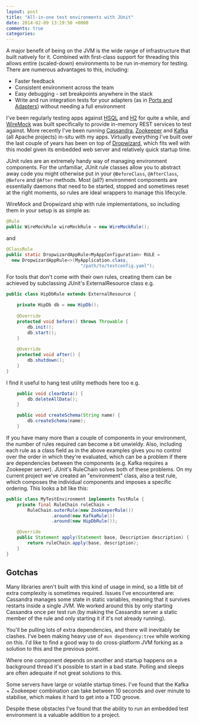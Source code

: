 ```yaml
---
layout: post
title: "All-in-one test environments with JUnit"
date: 2014-02-09 13:19:50 +0000
comments: true
categories: 
---
```


A major benefit of being on the JVM is the wide range of infrastructure that built natively for it. Combined with first-class support for threading this allows entire (scaled-down) environments to be run in-memory for testing. There are numerous advantages to this, including:

* Faster feedback
* Consistent environment across the team
* Easy debugging - set breakpoints anywhere in the stack
* Write and run integration tests for your adapters (as in [Ports and Adapters](http://www.natpryce.com/articles/000772.html)) without needing a full environment

<!-- more -->

I've been regularly testing apps against [HSQL](http://hsqldb.org/) and [H2](http://www.h2database.com/) for quite a while, and [WireMock](http://wiremock.org/) was built specifically to provide in-memory REST services to test against. More recently I've been running [Cassandra](http://cassandra.apache.org/), [Zookeeper](http://zookeeper.apache.org/) and [Kafka](https://kafka.apache.org/) (all Apache projects) in-situ with my apps. Virtually everything I've built over the last
couple of years has been on top of [Dropwizard](http://dropwizard.io), which fits well with this model given its embedded web server and relatively quick startup time.

JUnit rules are an extremely handy way of managing environment components. For the unfamiliar, JUnit rule classes allow you to abstract away code you might otherwise put in your ``@BeforeClass``, ``@AfterClass``, ``@Before`` and ``@After`` methods. Most (all?) environment components are essentially daemons that need to be started, stopped and sometimes reset at the right moments, so rules are ideal wrappers to manage this lifecycle.

WireMock and Dropwizard ship with rule implementations, so including them in your setup is as simple as:

```java
@Rule
public WireMockRule wireMockRule = new WireMockRule();
```
and

```java
@ClassRule
public static DropwizardAppRule<MyAppConfiguration> RULE =
  new DropwizardAppRule<>(MyApplication.class,
                            "/path/to/testconfig.yaml");
```
For tools that don't come with their own rules, creating them can be achieved by subclassing JUnit's ExternalResource class e.g.

```java
public class HipDbRule extends ExternalResource {

    private HipDb db = new HipDb();
    
    @Override
    protected void before() throws Throwable {
        db.init();
        db.start();
    }
    
    @Override
    protected void after() {
        db.shutdown();
    }
}
```

I find it useful to hang test utility methods here too e.g.

```java
    public void clearData() {
        db.deleteAllData();
    }

    public void createSchema(String name) {
        db.createSchema(name);
    }
```

If you have many more than a couple of components in your environment, the number of rules required can become a bit unwieldy. Also, including each rule as a class field as in the above examples gives you no control over the order in which they're evaluated, which can be a problem if there are dependencies between the components (e.g. Kafka requires a Zookeeper server). JUnit's RuleChain solves both of these problems. On my current project we've created an "environment" class, also a test rule, which composes the individual components and imposes a specific ordering. This looks a bit like this:

```java
public class MyTestEnvironment implements TestRule {
    private final RuleChain ruleChain =
        RuleChain.outerRule(new ZookeeperRule())
                 .around(new KafkaRule())
                 .around(new HipDbRule());

    @Override
    public Statement apply(Statement base, Description description) {
        return ruleChain.apply(base, description);
    }
}
```

Gotchas
-------
Many libraries aren't built with this kind of usage in mind, so a little bit of extra complexity is sometimes required. Issues I've encountered are:
Cassandra manages some state in static variables, meaning that it survives restarts inside a single JVM. We worked around this by only starting Cassandra once per test run (by making the Cassandra server a static member of the rule and only starting it if it's not already running).

You'll be pulling lots of extra dependencies, and there will inevitably be clashes. I've been making heavy use of ``mvn dependency:tree`` while working on this. I'd like to find a good way to do cross-platform JVM forking as a solution to this and the previous point.

Where one component depends on another and startup happens on a background thread it's possible to start in a bad state. Polling and sleeps are often adequate if not great solutions to this.

Some servers have large or volatile startup times. I've found that the Kafka + Zookeeper combination can take between 10 seconds and over minute to stabilise, which makes it hard to get into a TDD groove.

Despite these obstacles I've found that the ability to run an embedded test environment is a valuable addition to a project.
